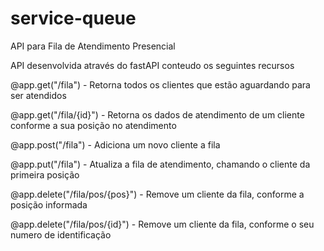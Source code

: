 # service-queue
API para Fila de Atendimento Presencial

API desenvolvida através do fastAPI conteudo os seguintes recursos

@app.get("/fila") - Retorna todos os clientes que estão aguardando para ser atendidos

@app.get("/fila/{id}") - Retorna os dados de atendimento de um cliente conforme a sua posição no atendimento

@app.post("/fila") - Adiciona um novo cliente a fila

@app.put("/fila") - Atualiza a fila de atendimento, chamando o cliente da primeira posição

@app.delete("/fila/pos/{pos}") - Remove um cliente da fila, conforme a posição informada

@app.delete("/fila/pos/{id}") - Remove um cliente da fila, conforme o seu numero de identificação
